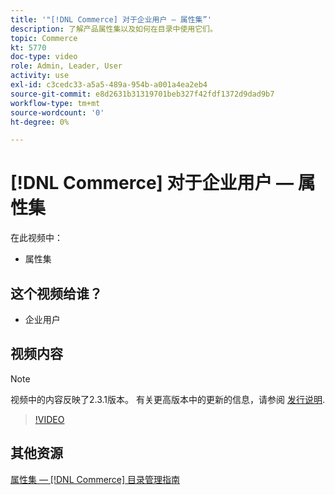 ```yaml
---
title: '"[!DNL Commerce] 对于企业用户 — 属性集”'
description: 了解产品属性集以及如何在目录中使用它们。
topic: Commerce
kt: 5770
doc-type: video
role: Admin, Leader, User
activity: use
exl-id: c3cedc33-a5a5-489a-954b-a001a4ea2eb4
source-git-commit: e8d2631b31319701beb327f42fdf1372d9dad9b7
workflow-type: tm+mt
source-wordcount: '0'
ht-degree: 0%

---
```


# [!DNL Commerce] 对于企业用户 — 属性集

在此视频中：

- 属性集

## 这个视频给谁？

- 企业用户

## 视频内容

>[!NOTE]
>
>视频中的内容反映了2.3.1版本。 有关更高版本中的更新的信息，请参阅 [发行说明](https://experienceleague.adobe.com/docs/commerce-operations/release/notes/overview.html).

>[!VIDEO](https://video.tv.adobe.com/v/35955?quality=12&learn=on)

## 其他资源

[属性集 —  [!DNL Commerce] 目录管理指南](https://experienceleague.adobe.com/docs/commerce-admin/catalog/product-attributes/create/attribute-sets.html)

